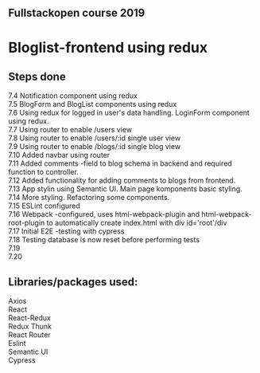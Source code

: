 ## Fullstackopen course 2019

# Bloglist-frontend using redux

## Steps done

7.4 Notification component using redux  
7.5 BlogForm and BlogList components using redux  
7.6 Using redux for logged in user's data handling. LoginForm component using redux.  
7.7 Using router to enable /users view  
7.8 Using router to enable /users/:id single user view  
7.9 Using router to enable /blogs/:id single blog view  
7.10 Added navbar using router  
7.11 Added comments -field to blog schema in backend and required function to controller.  
7.12 Added functionality for adding comments to blogs from frontend.  
7.13 App stylin using Semantic UI. Main page komponents basic styling.  
7.14 More styling. Refactoring some components.  
7.15 ESLint configured  
7.16 Webpack -configured, uses html-webpack-plugin and html-webpack-root-plugin to automatically create index.html with div id='root'/div  
7.17 Initial E2E -testing with cypress  
7.18 Testing database is now reset before performing tests  
7.19  
7.20  

## Libraries/packages used:

Axios  
React  
React-Redux  
Redux Thunk  
React Router  
Eslint  
Semantic UI  
Cypress  